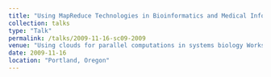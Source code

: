 ```yaml
---
title: "Using MapReduce Technologies in Bioinformatics and Medical Informatics"
collection: talks
type: "Talk"
permalink: /talks/2009-11-16-sc09-2009
venue: "Using clouds for parallel computations in systems biology Workshop (part of DoE Knowledgebase in Systems Biology) at SuperComputing 09 Conference"
date: 2009-11-16
location: "Portland, Oregon"
---
```

